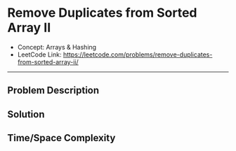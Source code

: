 # Remove Duplicates from Sorted Array II

- Concept: Arrays & Hashing
- LeetCode Link: https://leetcode.com/problems/remove-duplicates-from-sorted-array-ii/

---

## Problem Description

## Solution

## Time/Space Complexity

